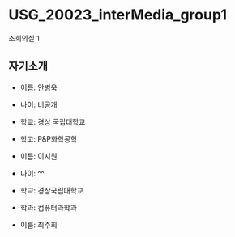 # USG_20023_interMedia_group1
소회의실 1
## 자기소개
- 이름: 안병욱
- 나이: 비공개
- 학교: 경상 국립대학교
- 학고: P&P화학공학 

- 이름: 이지원
- 나이: ^^
- 학교: 경상국립대학교
- 학과: 컴퓨터과학과

- 이름: 최주희
